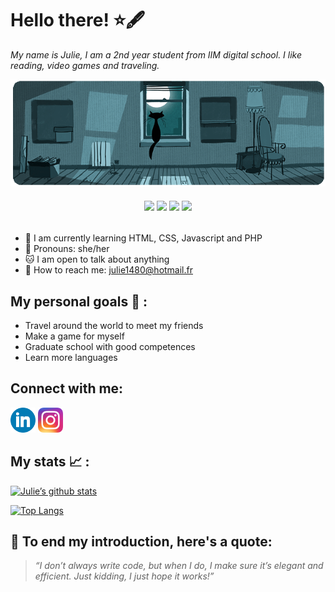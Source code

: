 # Hello there! ⭐🖋

*My name is Julie, I am a 2nd year student from IIM digital school. I like reading, video games and traveling.*

 <img src="gif.gif"/>

 <h6 align="center">

 ![](https://img.shields.io/badge/Code-Javascript-informational?style=flat&logo=javascript&color=F7DF1E)
![](https://img.shields.io/badge/Code-HTML-informational?style=flat&logo=HTML5&color=E34F26)
![](https://img.shields.io/badge/Code-CSS-informational?style=flat&logo=CSS3&color=white)
![](https://img.shields.io/badge/Code-PHP-informational?style=flat&logo=php&color=blue)

</h6>

- 🌷 I am currently learning HTML, CSS, Javascript and PHP
- 🌸 Pronouns: she/her
- 🐱 I am open to talk about anything
- 💌 How to reach me: julie1480@hotmail.fr


## **My personal goals 🧭 :**

-  Travel around the world to meet my friends
-  Make a game for myself
-  Graduate school with good competences
-  Learn more languages

## Connect with me:
<a href="https://www.linkedin.com/in/julie-ngov-5720a5267/"><img width=40px src="linkedin.webp"/></a>
<a href="https://www.instagram.com/stra_wberray/"><img width=40px src="Instagram_icon.png.webp"/></a>


## My stats 📈 :
[![Julie’s github stats](https://github-readme-stats.vercel.app/api?username=Ngov-Julie-RESTART)](https://github.com/Ngov-Julie-RESTART)

[![Top Langs](https://github-readme-stats.vercel.app/api/top-langs/?username=Ngov-Julie-RESTART&layout=compact)](https://github.com/Ngov-Julie-RESTART)

## 🌙 To end my introduction, here's a quote:

> *“I don’t always write code, but when I do, I make sure it’s elegant and efficient. Just kidding, I just hope it works!”*